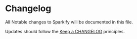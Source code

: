 # Changelog

All Notable changes to Sparkify will be documented in this file.

Updates should follow the [Keep a CHANGELOG](http://keepachangelog.com/) principles.
